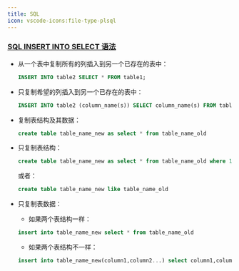 ```yaml
---
title: SQL
icon: vscode-icons:file-type-plsql
---
```


<h3><a href = "https://www.runoob.com/sql/sql-insert-into-select.html" title="more info" target="_blank">SQL INSERT INTO SELECT 语法</a></h3>

* 从一个表中复制所有的列插入到另一个已存在的表中：

    ```sql
    INSERT INTO table2 SELECT * FROM table1;
    ```

* 只复制希望的列插入到另一个已存在的表中：

    ```sql
    INSERT INTO table2 (column_name(s)) SELECT column_name(s) FROM table1;
    ```

* 复制表结构及其数据：

    ```sql
    create table table_name_new as select * from table_name_old
    ```

* 只复制表结构：

    ```sql
    create table table_name_new as select * from table_name_old where 1=2;
    ```

    或者：
    
    ```sql
    create table table_name_new like table_name_old
    ```

* 只复制表数据：

    - 如果两个表结构一样：
    ```sql
    insert into table_name_new select * from table_name_old
    ```
    
    - 如果两个表结构不一样：
    ```sql
    insert into table_name_new(column1,column2...) select column1,column2... from table_name_old
    ```